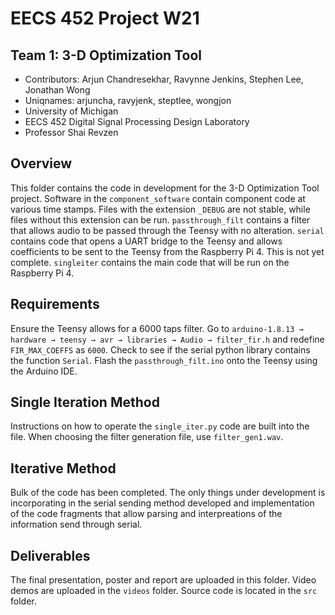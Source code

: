 # EECS 452 Project W21
## Team 1: 3-D Optimization Tool
* Contributors: Arjun Chandresekhar, Ravynne Jenkins, Stephen Lee, Jonathan Wong
* Uniqnames: arjuncha, ravyjenk, steptlee, wongjon
* University of Michigan
* EECS 452 Digital Signal Processing Design Laboratory
* Professor Shai Revzen

## Overview
This folder contains the code in development for the 3-D Optimization Tool project. Software in the `component_software` contain component code at various time stamps. Files with the extension `_DEBUG` are not stable, while files without this extension can be run. `passthrough_filt` contains a filter that allows audio to be passed through the Teensy with no alteration. `serial` contains code that opens a UART bridge to the Teensy and allows coefficients to be sent to the Teensy from the Raspberry Pi 4. This is not yet complete. `singleiter` contains the main code that will be run on the Raspberry Pi 4.

## Requirements
Ensure the Teensy allows for a 6000 taps filter. Go to `arduino-1.8.13 → hardware → teensy → avr → libraries → Audio → filter_fir.h` and redefine `FIR_MAX_COEFFS` as `6000`. Check to see if the serial python library contains the function `Serial`. Flash the `passthrough_filt.ino` onto the Teensy using the Arduino IDE.
  
## Single Iteration Method
Instructions on how to operate the `single_iter.py` code are built into the file. When choosing the filter generation file, use `filter_gen1.wav`. 

## Iterative Method
Bulk of the code has been completed. The only things under development is incorporating in the serial sending method developed and implementation of the code fragments that allow parsing and interpreations of the information send through serial.

## Deliverables
The final presentation, poster and report are uploaded in this folder. Video demos are uploaded in the `videos` folder. Source code is located in the `src` folder.